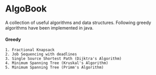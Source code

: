 # AlgoBook
A collection of useful algorithms and data structures. 
Following greedy algorithms have been implemented in java. 

#### Greedy 

    1. Fractional Knapsack
    2. Job Sequencing with deadlines 
    3. Single Source Shortest Path (Dijktra's Algorithm)
    4. Minimum Spanning Tree (Kruskal's Algorithm)
    5. Minimum Spanning Tree (Primm's Algorithm)




